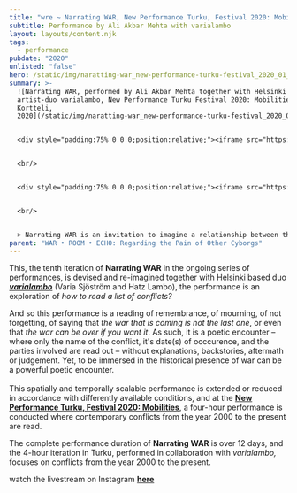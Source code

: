 ```yaml
---
title: "wre ~ Narrating WAR, New Performance Turku, Festival 2020: Mobilities"
subtitle: Performance by Ali Akbar Mehta with varialambo
layout: layouts/content.njk
tags:
  - performance
pubdate: "2020"
unlisted: "false"
hero: /static/img/naratting-war_new-performance-turku-festival_2020_01_cc.jpg
summary: >-
  ![Narrating WAR, performed by Ali Akbar Mehta together with Helsinki based
  artist-duo varialambo, New Performance Turku Festival 2020: Mobilities,  Forum
  Kortteli,
  2020](/static/img/naratting-war_new-performance-turku-festival_2020_01_cc.jpg)


  <div style="padding:75% 0 0 0;position:relative;"><iframe src="https://player.vimeo.com/video/645953698?h=de2bad8c67&amp;badge=0&amp;autopause=0&amp;player_id=0&amp;app_id=58479" frameborder="0" allow="autoplay; fullscreen; picture-in-picture" allowfullscreen style="position:absolute;top:0;left:0;width:100%;height:100%;" title="Narrating WAR, 2020, Mobility: New Performance Festival, Turku"></iframe></div><script src="https://player.vimeo.com/api/player.js"></script>


  <br/>


  <div style="padding:75% 0 0 0;position:relative;"><iframe src="https://player.vimeo.com/video/645960931?h=0fe620201c&amp;badge=0&amp;autopause=0&amp;player_id=0&amp;app_id=58479" frameborder="0" allow="autoplay; fullscreen; picture-in-picture" allowfullscreen style="position:absolute;top:0;left:0;width:100%;height:100%;" title="Narrating WAR, 2020, Mobility: New Performance Festival Turku-trailor 02"></iframe></div><script src="https://player.vimeo.com/api/player.js"></script>


  <br/>


  > Narrating WAR is an invitation to imagine a relationship between the ‘known’ and the ‘unknown’ of our collective human history. It is an ongoing series of performance readings of a comprehensive list of ‘wars, battles, sacks, sieges, revolts, revolutions, bombings and insurgencies – from 3000 BC to the present’ that provides a comprehensive tableau of a history of human beings as a continuous history of violence and conflict.
parent: "WAR • ROOM • ECHO: Regarding the Pain of Other Cyborgs"
---
```

This, the tenth iteration of **Narrating WAR** in the ongoing series of performances, is devised and re-imagined together with Helsinki based duo ***[varialambo](https://varialambo.com/)*** (Varia Sjöström and Hatz Lambo), the performance is an exploration of *how to read a list of conflicts?*  

And so this performance is a reading of remembrance, of mourning, of not forgetting, of saying that *the war that is coming is not the last one*, or even that *the war can be over if you want it*. As such, it is a poetic encounter – where only the name of the conflict, it's date(s) of occcurence, and the parties involved are read out – without explanations, backstories, aftermath or judgement. Yet, to be immersed in the historical presence of war can be a powerful poetic encounter.\
\
This spatially and temporally scalable performance is extended or reduced in accordance with differently available conditions, and at the **[New Performance Turku, Festival 2020: Mobilities](http://newperformance.fi/ali-akbar-mehta/?lang=en)**, a four-hour performance is conducted where contemporary conflicts from the year 2000 to the present are read.

The complete performance duration of **Narrating WAR** is over 12 days, and the 4-hour iteration in Turku, performed in collaboration with *varialambo,* focuses on conflicts from the year 2000 to the present.

watch the livestream on Instagram **[here](https://www.instagram.com/p/CEwWJF6JpVJ/)**